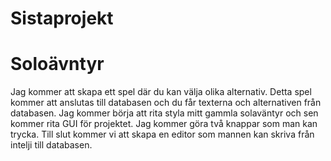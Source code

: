 
# Sistaprojekt
# Soloävntyr
Jag kommer att skapa ett spel där du kan välja olika alternativ. 
Detta spel kommer att anslutas till databasen och du får texterna och alternativen från databasen. Jag kommer börja att rita styla mitt gammla 
solaväntyr och sen kommer rita GUI för projektet. Jag kommer göra två knappar som man kan trycka.
Till slut kommer vi att skapa en editor som mannen kan skriva från intelji till databasen.


